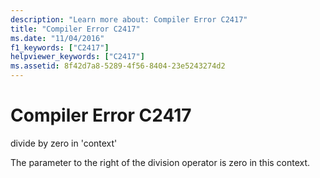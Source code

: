 ```yaml
---
description: "Learn more about: Compiler Error C2417"
title: "Compiler Error C2417"
ms.date: "11/04/2016"
f1_keywords: ["C2417"]
helpviewer_keywords: ["C2417"]
ms.assetid: 8f42d7a8-5289-4f56-8404-23e5243274d2
---
```

# Compiler Error C2417

divide by zero in 'context'

The parameter to the right of the division operator is zero in this context.
